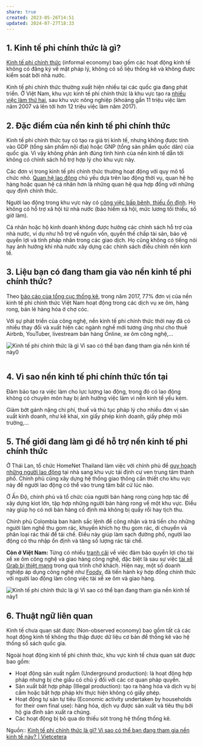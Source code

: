 ```yaml
---
share: true
created: 2023-05-26T14:51
updated: 2024-07-27T18:33
---
```

## 1. Kinh tế phi chính thức là gì?

[Kinh tế phi chính thức](http://tapchitaichinh.vn/nghien-cuu-trao-doi/kinh-te-phi-chinh-thuc-can-phan-loai-de-tiep-can-300770.html) (informal economy) bao gồm các hoạt động kinh tế không có đăng ký về mặt pháp lý, không có số liệu thống kê và không được kiểm soát bởi nhà nước. 

Kinh tế phi chính thức thường xuất hiện nhiều tại các quốc gia đang phát triển. Ở Việt Nam, khu vực kinh tế phi chính thức là khu vực tạo ra [nhiều việc làm thứ hai](http://tapchitaichinh.vn/tai-chinh-kinh-doanh/ho-kinh-doanh-va-khu-vuc-kinh-te-phi-chinh-thuc-doi-voi-tang-truong-bao-trum-o-viet-nam-302041.html), sau khu vực nông nghiệp (khoảng gần 11 triệu việc làm năm 2007 và lên tới hơn 12 triệu việc làm năm 2017).

## 2. Đặc điểm của nền kinh tế phi chính thức

Kinh tế phi chính thức tuy có tạo ra giá trị kinh tế, nhưng không được tính vào GDP (tổng sản phẩm nội địa) hoặc GNP (tổng sản phẩm quốc dân) của quốc gia. Vì vậy không phản ánh đúng tình hình của nền kinh tế dẫn tới không có chính sách hỗ trợ hợp lý cho khu vực này.

Các đơn vị trong kinh tế phi chính thức thường hoạt động với quy mô tổ chức nhỏ. [Quan hệ lao động](https://www.ilo.org/wcmsp5/groups/public/---asia/---ro-bangkok/---ilo-hanoi/documents/publication/wcms_638334.pdf) chủ yếu dựa trên lao động thời vụ, quan hệ họ hàng hoặc quan hệ cá nhân hơn là những quan hệ qua hợp đồng với những quy định chính thức. 

Người lao động trong khu vực này có [công việc bấp bênh, thiếu ổn định](https://www.ilo.org/wcmsp5/groups/public/---asia/---ro-bangkok/---ilo-hanoi/documents/publication/wcms_638334.pdf). Họ không có hỗ trợ xã hội từ nhà nước (bảo hiểm xã hội, mức lương tối thiểu, số giờ làm).

Cá nhân hoặc hộ kinh doanh không được hưởng các chính sách hỗ trợ của nhà nước, ví dụ như hỗ trợ về nguồn vốn, quyền thế chấp tài sản, bảo vệ quyền lợi và tính pháp nhân trong các giao dịch. Họ cũng không có tiếng nói hay ảnh hưởng khi nhà nước xây dựng các chính sách điều chỉnh nền kinh tế.

## 3. Liệu bạn có đang tham gia vào nền kinh tế phi chính thức?

Theo [báo cáo của tổng cục thống kê](http://tapchitaichinh.vn/tai-chinh-kinh-doanh/kinh-te-phi-chinh-thuc-o-viet-nam-thuc-trang-va-giai-phap-305487.html), trong năm 2017, 77% đơn vị của nền kinh tế phi chính thức Việt Nam hoạt động trong các dịch vụ xe ôm, hàng rong, bán lẻ hàng hóa ở chợ cóc.

Với sự phát triển của công nghệ, nền kinh tế phi chính thức thời nay đã có nhiều thay đổi và xuất hiện các ngành nghề mới tương ứng như cho thuê Airbnb, YouTuber, livestream bán hàng Online, xe ôm công nghệ,...

![Kinh tế phi chính thức là gì Vì sao có thể bạn đang tham gia nền kinh tế này0](https://cms.vietcetera.com/uploads/images/12-jun-2020/kinh-te-phi-chinh-thuc-3.jpg)

[![Vietcetera x Monthly Feature Duyên Số](data:image/gif;base64,R0lGODlhAQABAAAAACH5BAEKAAEALAAAAAABAAEAAAICTAEAOw==)](https://vietcetera.com/vn/bo-suu-tap/duyen-so "Vietcetera x Monthly Feature Duyên Số")

## 4. Vì sao nền kinh tế phi chính thức tồn tại

Đảm bảo tạo ra việc làm cho lực lượng lao động, trong đó có lao động không có chuyên môn hay bị ảnh hưởng việc làm vì nền kinh tế yếu kém.

Giảm bớt gánh nặng chi phí, thuế và thủ tục pháp lý cho nhiều đơn vị sản xuất kinh doanh, như kê khai, xin giấy phép kinh doanh, giấy phép môi trường,... 

## **5. Thế giới đang làm gì để hỗ trợ nền kinh tế phi chính thức**

Ở Thái Lan, tổ chức HomeNet Thailand làm việc với chính phủ để [quy hoạch những người lao động](https://www.eco-business.com/opinion/informal-workers-make-cities-work-for-all-3-stories-from-thailand-india-and-colombia/) tại nhà sang khu vực tái định cư ven trung tâm thành phố. Chính phủ cũng xây dựng hệ thống giao thông cần thiết cho khu vực này để người lao động có thể vào trung tâm bất cứ lúc nào.

Ở Ấn Độ, chính phủ và tổ chức của người bán hàng rong cùng hợp tác để xây dựng kiot lớn, tập hợp những người bán hàng rong về một khu vực. Điều này giúp họ có nơi bán hàng cố định mà không bị quấy rối hay tịch thu.

Chính phủ Colombia ban hành sắc lệnh để công nhận và trả tiền cho những người làm nghề thu gom rác, khuyến khích họ thu gom rác, di chuyển và phân loại rác thải để tái chế. Điều này giúp làm sạch đường phố, người lao động có thu nhập ổn định và tăng số lượng rác tái chế.

**Còn ở Việt Nam:** Từng có nhiều [tranh cãi](http://www.baobaohiemxahoi.vn/vi/tin-chi-tiet-tai-xe-xe-om-cong-nghe-can-duoc-bao-ve-bang-luat-9af2a6e3.aspx) về việc đảm bảo quyền lợi cho tài xế xe ôm công nghệ và giao hàng công nghệ, đặc biệt là sau sự việc [tài xế Grab bị thiệt mạng](http://cstc.cand.com.vn/Phong-su-Tieu-diem/Cac-hang-xe-can-dam-bao-quyen-loi-cho-tai-xe-564860/) trong quá trình chở khách. Hiện nay, một số doanh nghiệp áp dụng công nghệ như [Foody](http://www.baobaohiemxahoi.vn/vi/tin-chi-tiet-tai-xe-xe-om-cong-nghe-can-duoc-bao-ve-bang-luat-9af2a6e3.aspx), đã tiến hành ký hợp đồng chính thức với người lao động làm công việc tài xế xe ôm và giao hàng. 

![Kinh tế phi chính thức là gì Vì sao có thể bạn đang tham gia nền kinh tế này1](https://cms.vietcetera.com/uploads/images/12-jun-2020/kinh-te-phi-chinh-thuc-2.jpg)

## 6. Thuật ngữ liên quan

Kinh tế chưa quan sát được (Non-observed economy) bao gồm tất cả các hoạt động kinh tế không thu thập được dữ liệu cơ bản để thống kê vào hệ thống sổ sách quốc gia.

Ngoài hoạt động kinh tế phi chính thức, khu vực kinh tế chưa quan sát được bao gồm:

- Hoạt động sản xuất ngầm (Underground production): là hoạt động hợp pháp nhưng bị che giấu có chủ ý đối với các cơ quan pháp quyền.
- Sản xuất bất hợp pháp (Illegal production): tạo ra hàng hóa và dịch vụ bị cấm hoặc bất hợp pháp khi thực hiện không có giấy phép.
- Hoạt động tự sản tự tiêu (Economic activity undertaken by households for their own final use): hàng hóa, dịch vụ được sản xuất và tiêu thụ bởi hộ gia đình sản xuất ra chúng.
- Các hoạt động bị bỏ qua do thiếu sót trong hệ thống thống kê.

Nguồn:: [Kinh tế phi chính thức là gì? Vì sao có thể bạn đang tham gia nền kinh tế này? | Vietcetera](https://vietcetera.com/vn/kinh-te-phi-chinh-thuc-la-gi-vi-sao-ban-co-the-dang-tham-gia-nen-kinh-te-nay)
